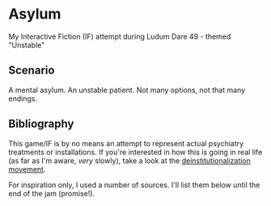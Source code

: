 # Asylum
My Interactive Fiction (IF) attempt during Ludum Dare 49 - themed "Unstable"

## Scenario

A mental asylum. An unstable patient. Not many options, not that many endings.

## Bibliography

This game/IF is by no means an attempt to represent actual psychiatry treatments or installations. If you're interested in how this is going in real life (as far as I'm aware, _very_ slowly), take a look at the [deinstitutionalization movement](https://en.wikipedia.org/wiki/Deinstitutionalisation). 

For inspiration only, I used a number of sources. I'll list them below until the end of the jam (promise!).
